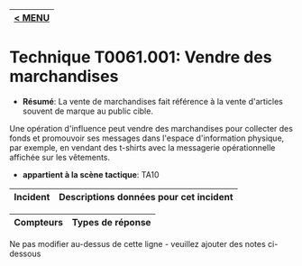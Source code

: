 |[< MENU](../../README.md)|
|---|
# Technique T0061.001: Vendre des marchandises

* **Résumé**: La vente de marchandises fait référence à la vente d'articles souvent de marque au public cible.

Une opération d'influence peut vendre des marchandises pour collecter des fonds et promouvoir ses messages dans l'espace d'information physique, par exemple, en vendant des t-shirts avec la messagerie opérationnelle affichée sur les vêtements.

* **appartient à la scène tactique**: TA10


|Incident |Descriptions données pour cet incident |
|-------- |-------------------- |



|Compteurs |Types de réponse |
|-------- |-------------- |


Ne pas modifier au-dessus de cette ligne - veuillez ajouter des notes ci-dessous